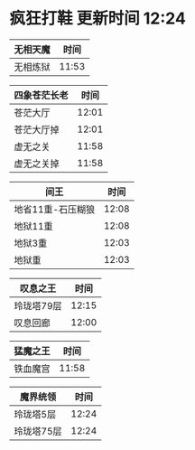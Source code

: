 # 疯狂打鞋 更新时间 12:24

| 无相天魔   | 时间    |
|--------|-------|
| 无相炼狱 | 11:53 |

| 四象苍茫长老   | 时间    |
|--------|-------|
| 苍茫大厅 | 12:01 |
| 苍茫大厅掉 | 12:01 |
| 虚无之关 | 11:58 |
| 虚无之关掉 | 11:58 |

| 间王   | 时间    |
|--------|-------|
| 地省11重-石压糊狼 | 12:08 |
| 地狱11重 | 12:08 |
| 地狱3重 | 12:03 |
| 地狱重 | 12:03 |

| 叹息之王   | 时间    |
|--------|-------|
| 玲珑塔79层 | 12:15 |
| 叹息回廊 | 12:00 |

| 猛魔之王   | 时间    |
|--------|-------|
| 铁血魔宫 | 11:58 |

| 魔界统领   | 时间    |
|--------|-------|
| 玲珑塔5层 | 12:24 |
| 玲珑塔75层 | 12:24 |